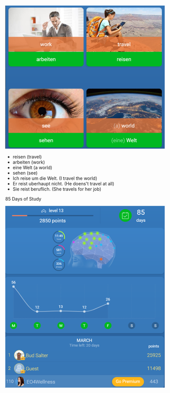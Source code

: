 ![vocab](https://github.com/EO4wellness/T-I-L/blob/main/polyglot/aleman/study-sessions/2021-March/2021-03-12-travel-see-work-world.png)

* reisen (travel)
* arbeiten (work)
* eine Welt (a world) 
* sehen (see)
* Ich reise um die Welt. (I travel the world) 
* Er reist uberhaupt nicht. (He doens't travel at all)
* Sie reist beruflich. (She travels for her job)

85 Days of Study 

![Results](https://github.com/EO4wellness/T-I-L/blob/main/polyglot/aleman/study-sessions/2021-March/2021-03-12-stats.png)
